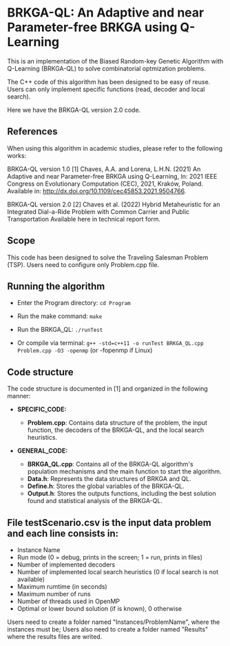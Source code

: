 
# BRKGA-QL: An Adaptive and near Parameter-free BRKGA using Q-Learning

This is an implementation of the Biased Random-key Genetic Algorithm with Q-Learning (BRKGA-QL) to solve combinatorial optmization problems.

The C++ code of this algorithm has been designed to be easy of reuse. Users can only implement specific functions (read, decoder and local search). 

Here we have the BRKGA-QL version 2.0 code.


## References

When using this algorithm in academic studies, please refer to the following works:

BRKGA-QL version 1.0
[1] Chaves, A.A. and Lorena, L.H.N. (2021)
An Adaptive and near Parameter-free BRKGA using Q-Learning, In: 2021 IEEE Congress on Evolutionary Computation (CEC), 2021, Kraków, Poland. Available in: http://dx.doi.org/10.1109/cec45853.2021.9504766.

BRKGA-QL version 2.0
[2] Chaves et al. (2022)
Hybrid Metaheuristic for an Integrated Dial-a-Ride Problem with Common Carrier and Public Transportation
Available here in technical report form.

## Scope

This code has been designed to solve the Traveling Salesman Problem (TSP). Users need to configure only Problem.cpp file.


## Running the algorithm

* Enter the Program directory: `cd Program`
* Run the make command: `make`
* Run the BRKGA_QL: `./runTest`

* Or compile via terminal: `g++ -std=c++11 -o runTest BRKGA_QL.cpp Problem.cpp -O3 -openmp` (or -fopenmp if Linux)


## Code structure

The code structure is documented in [1] and organized in the following manner:

* **SPECIFIC_CODE:**
    * **Problem.cpp**: Contains data structure of the problem, the input function, the decoders of the BRKGA-QL, and the local search heuristics.

* **GENERAL_CODE:**
    * **BRKGA_QL.cpp**: Contains all of the BRKGA-QL algorithm's population mechanisms and the main function to start the algorithm.
    * **Data.h**: Represents the data structures of BRKGA and QL.
    * **Define.h**: Stores the global variables of the BRKGA-QL.
    * **Output.h**: Stores the outputs functions, including the best solution found and statistical analysis of the BRKGA-QL.

## File testScenario.csv is the input data problem and each line consists in:

- Instance Name
- Run mode (0 = debug, prints in the screen; 1 = run, prints in files)
- Number of implemented decoders
- Number of implemented local search heuristics (0 if local search is not available)
- Maximum rumtime (in seconds)
- Maximum number of runs
- Number of threads used in OpenMP
- Optimal or lower bound solution (if is known), 0 otherwise

Users need to create a folder named "Instances/ProblemName", where the instances must be; Users also need to create a folder named "Results" where the results files are writed.